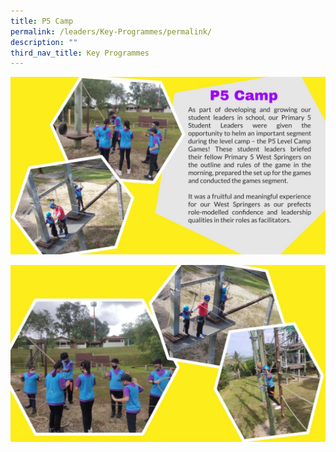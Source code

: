 ```yaml
---
title: P5 Camp
permalink: /leaders/Key-Programmes/permalink/
description: ""
third_nav_title: Key Programmes
---
```

![](/images/vetted-P5-Camp%20pptx.jpg)

![](/images/vetted-P5-Camp%20pptx2_.jpg)